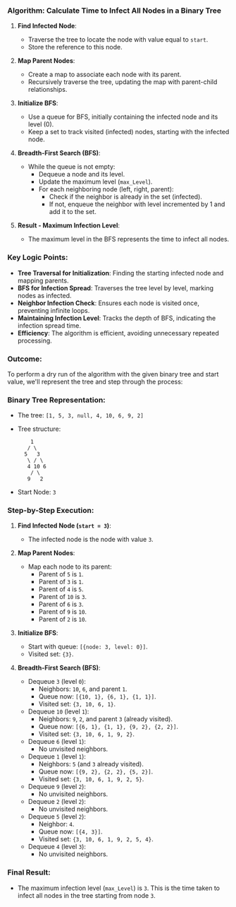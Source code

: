 ### Algorithm: Calculate Time to Infect All Nodes in a Binary Tree

1. **Find Infected Node**:
   - Traverse the tree to locate the node with value equal to `start`.
   - Store the reference to this node.

2. **Map Parent Nodes**:
   - Create a map to associate each node with its parent.
   - Recursively traverse the tree, updating the map with parent-child relationships.

3. **Initialize BFS**:
   - Use a queue for BFS, initially containing the infected node and its level (0).
   - Keep a set to track visited (infected) nodes, starting with the infected node.

4. **Breadth-First Search (BFS)**:
   - While the queue is not empty:
     - Dequeue a node and its level.
     - Update the maximum level (`max_Level`).
     - For each neighboring node (left, right, parent):
       - Check if the neighbor is already in the set (infected).
       - If not, enqueue the neighbor with level incremented by 1 and add it to the set.

5. **Result - Maximum Infection Level**:
   - The maximum level in the BFS represents the time to infect all nodes.

### Key Logic Points:

- **Tree Traversal for Initialization**: Finding the starting infected node and mapping parents.
- **BFS for Infection Spread**: Traverses the tree level by level, marking nodes as infected.
- **Neighbor Infection Check**: Ensures each node is visited once, preventing infinite loops.
- **Maintaining Infection Level**: Tracks the depth of BFS, indicating the infection spread time.
- **Efficiency**: The algorithm is efficient, avoiding unnecessary repeated processing.

### Outcome:


To perform a dry run of the algorithm with the given binary tree and start value, we'll represent the tree and step through the process:

### Binary Tree Representation:
- The tree: `[1, 5, 3, null, 4, 10, 6, 9, 2]`
- Tree structure:
  ```
      1
     / \
    5   3
     \ / \
     4 10 6
      / \
     9   2
  ```

- Start Node: `3`

### Step-by-Step Execution:

1. **Find Infected Node (`start = 3`)**:
   - The infected node is the node with value `3`.

2. **Map Parent Nodes**:
   - Map each node to its parent:
     - Parent of `5` is `1`.
     - Parent of `3` is `1`.
     - Parent of `4` is `5`.
     - Parent of `10` is `3`.
     - Parent of `6` is `3`.
     - Parent of `9` is `10`.
     - Parent of `2` is `10`.

3. **Initialize BFS**:
   - Start with queue: `[{node: 3, level: 0}]`.
   - Visited set: `{3}`.

4. **Breadth-First Search (BFS)**:
   - Dequeue `3` (level `0`):
     - Neighbors: `10`, `6`, and parent `1`.
     - Queue now: `[{10, 1}, {6, 1}, {1, 1}]`.
     - Visited set: `{3, 10, 6, 1}`.
   - Dequeue `10` (level `1`):
     - Neighbors: `9`, `2`, and parent `3` (already visited).
     - Queue now: `[{6, 1}, {1, 1}, {9, 2}, {2, 2}]`.
     - Visited set: `{3, 10, 6, 1, 9, 2}`.
   - Dequeue `6` (level `1`):
     - No unvisited neighbors.
   - Dequeue `1` (level `1`):
     - Neighbors: `5` (and `3` already visited).
     - Queue now: `[{9, 2}, {2, 2}, {5, 2}]`.
     - Visited set: `{3, 10, 6, 1, 9, 2, 5}`.
   - Dequeue `9` (level `2`):
     - No unvisited neighbors.
   - Dequeue `2` (level `2`):
     - No unvisited neighbors.
   - Dequeue `5` (level `2`):
     - Neighbor: `4`.
     - Queue now: `[{4, 3}]`.
     - Visited set: `{3, 10, 6, 1, 9, 2, 5, 4}`.
   - Dequeue `4` (level `3`):
     - No unvisited neighbors.

### Final Result:
- The maximum infection level (`max_Level`) is `3`. This is the time taken to infect all nodes in the tree starting from node `3`.